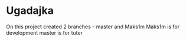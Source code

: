 # Ugadajka

On this project created 2 branches - master and Maks1m
Maks1m is for development
master is for tuter
